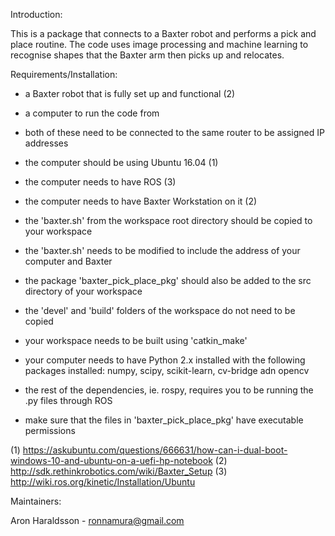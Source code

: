 Introduction:

This is a package that connects to a Baxter robot and performs a pick and place routine.
The code uses image processing and machine learning to recognise shapes
that the Baxter arm then picks up and relocates.



Requirements/Installation:

- a Baxter robot that is fully set up and functional (2)
- a computer to run the code from
- both of these need to be connected to the same router to be assigned IP addresses
- the computer should be using Ubuntu 16.04 (1)
- the computer needs to have ROS (3)
- the computer needs to have Baxter Workstation on it (2)
- the 'baxter.sh' from the workspace root directory should be copied to your workspace
- the 'baxter.sh' needs to be modified to include the address of your computer and Baxter
- the package 'baxter_pick_place_pkg' should also be added to the src directory of your workspace
- the 'devel' and 'build' folders of the workspace do not need to be copied
- your workspace needs to be built using 'catkin_make'

- your computer needs to have Python 2.x installed with the following packages installed:
    numpy, scipy, scikit-learn, cv-bridge adn opencv
- the rest of the dependencies, ie. rospy, requires you to be running the .py files through ROS
- make sure that the files in 'baxter_pick_place_pkg' have executable permissions

(1) https://askubuntu.com/questions/666631/how-can-i-dual-boot-windows-10-and-ubuntu-on-a-uefi-hp-notebook
(2) http://sdk.rethinkrobotics.com/wiki/Baxter_Setup
(3) http://wiki.ros.org/kinetic/Installation/Ubuntu



Maintainers:

Aron Haraldsson - ronnamura@gmail.com
